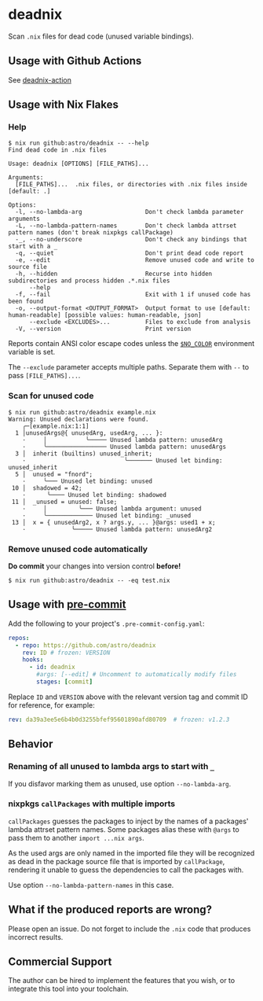 # deadnix

Scan `.nix` files for dead code (unused variable bindings).

## Usage with Github Actions

See [deadnix-action](https://github.com/astro/deadnix-action)


## Usage with Nix Flakes

### Help

```console
$ nix run github:astro/deadnix -- --help
Find dead code in .nix files

Usage: deadnix [OPTIONS] [FILE_PATHS]...

Arguments:
  [FILE_PATHS]...  .nix files, or directories with .nix files inside [default: .]

Options:
  -l, --no-lambda-arg                  Don't check lambda parameter arguments
  -L, --no-lambda-pattern-names        Don't check lambda attrset pattern names (don't break nixpkgs callPackage)
  -_, --no-underscore                  Don't check any bindings that start with a _
  -q, --quiet                          Don't print dead code report
  -e, --edit                           Remove unused code and write to source file
  -h, --hidden                         Recurse into hidden subdirectories and process hidden .*.nix files
      --help
  -f, --fail                           Exit with 1 if unused code has been found
  -o, --output-format <OUTPUT_FORMAT>  Output format to use [default: human-readable] [possible values: human-readable, json]
      --exclude <EXCLUDES>...          Files to exclude from analysis
  -V, --version                        Print version
```

Reports contain ANSI color escape codes unless the
[`$NO_COLOR`](https://no-color.org/) environment variable is set.

The `--exclude` parameter accepts multiple paths. Separate them with
`--` to pass `[FILE_PATHS]...`.

### Scan for unused code

```console
$ nix run github:astro/deadnix example.nix
Warning: Unused declarations were found.
    ╭─[example.nix:1:1]
  1 │unusedArgs@{ unusedArg, usedArg, ... }:
    ·     │           ╰───── Unused lambda pattern: unusedArg
    ·     ╰───────────────── Unused lambda pattern: unusedArgs
  3 │  inherit (builtins) unused_inherit;
    ·                            ╰─────── Unused let binding: unused_inherit
  5 │  unused = "fnord";
    ·     ╰─── Unused let binding: unused
 10 │  shadowed = 42;
    ·      ╰──── Unused let binding: shadowed
 11 │  _unused = unused: false;
    ·     │         ╰─── Unused lambda argument: unused
    ·     ╰───────────── Unused let binding: _unused
 13 │  x = { unusedArg2, x ? args.y, ... }@args: used1 + x;
    ·             ╰───── Unused lambda pattern: unusedArg2
```


### Remove unused code automatically

**Do commit** your changes into version control **before!**

```console
$ nix run github:astro/deadnix -- -eq test.nix
```

## Usage with [pre-commit](https://pre-commit.com/)

Add the following to your project's `.pre-commit-config.yaml`:
```yaml
repos:
  - repo: https://github.com/astro/deadnix
    rev: ID # frozen: VERSION
    hooks:
      - id: deadnix
        #args: [--edit] # Uncomment to automatically modify files
        stages: [commit]
```

Replace `ID` and `VERSION` above with the relevant version tag and
commit ID for reference, for example:

```yaml
rev: da39a3ee5e6b4b0d3255bfef95601890afd80709  # frozen: v1.2.3
```

## Behavior

### Renaming of all unused to lambda args to start with `_`

If you disfavor marking them as unused, use option `--no-lambda-arg`.


### nixpkgs `callPackages` with multiple imports

`callPackages` guesses the packages to inject by the names of a
packages' lambda attrset pattern names. Some packages alias these with
`@args` to pass them to another `import ...nix args`.

As the used args are only named in the imported file they will be
recognized as dead in the package source file that is imported by
`callPackage`, rendering it unable to guess the dependencies to call
the packages with.

Use option `--no-lambda-pattern-names` in this case.


## What if the produced reports are wrong?

Please open an issue. Do not forget to include the `.nix` code that
produces incorrect results.


## Commercial Support

The author can be hired to implement the features that you wish, or to
integrate this tool into your toolchain.
